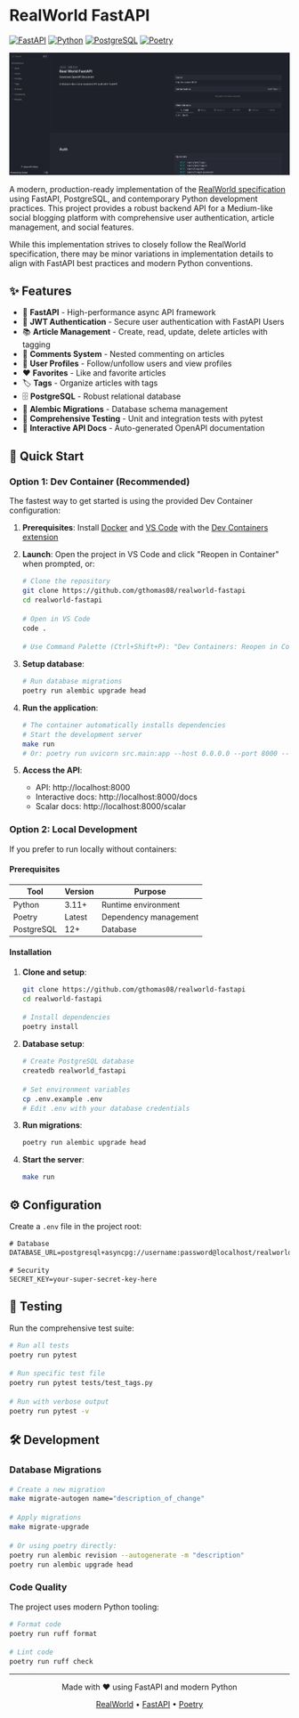 # RealWorld FastAPI

[![FastAPI](https://img.shields.io/badge/FastAPI-005571?style=for-the-badge&logo=fastapi)](https://fastapi.tiangolo.com/)
[![Python](https://img.shields.io/badge/python-3670A0?style=for-the-badge&logo=python&logoColor=ffdd54)](https://python.org)
[![PostgreSQL](https://img.shields.io/badge/postgres-%23316192.svg?style=for-the-badge&logo=postgresql&logoColor=white)](https://postgresql.org)
[![Poetry](https://img.shields.io/badge/Poetry-%233B82F6.svg?style=for-the-badge&logo=poetry&logoColor=0B3D8D)](https://python-poetry.org/)

![Scalar API Documentation](docs/images/scalar.png)

A modern, production-ready implementation of the [RealWorld specification](https://realworld-docs.netlify.app/) using FastAPI, PostgreSQL, and contemporary Python development practices. This project provides a robust backend API for a Medium-like social blogging platform with comprehensive user authentication, article management, and social features.

While this implementation strives to closely follow the RealWorld specification, there may be minor variations in implementation details to align with FastAPI best practices and modern Python conventions.

## ✨ Features

- 🚀 **FastAPI** - High-performance async API framework
- 🔐 **JWT Authentication** - Secure user authentication with FastAPI Users
- 📚 **Article Management** - Create, read, update, delete articles with tagging
- 💬 **Comments System** - Nested commenting on articles
- 👥 **User Profiles** - Follow/unfollow users and view profiles
- ❤️ **Favorites** - Like and favorite articles
- 🏷️ **Tags** - Organize articles with tags
- 🗄️ **PostgreSQL** - Robust relational database
- 🔄 **Alembic Migrations** - Database schema management
- 🧪 **Comprehensive Testing** - Unit and integration tests with pytest
- 📖 **Interactive API Docs** - Auto-generated OpenAPI documentation

## 🚀 Quick Start

### Option 1: Dev Container (Recommended)

The fastest way to get started is using the provided Dev Container configuration:

1. **Prerequisites**: Install [Docker](https://docker.com) and [VS Code](https://code.visualstudio.com/) with the [Dev Containers extension](https://marketplace.visualstudio.com/items?itemName=ms-vscode-remote.remote-containers)

2. **Launch**: Open the project in VS Code and click "Reopen in Container" when prompted, or:
   ```bash
   # Clone the repository
   git clone https://github.com/gthomas08/realworld-fastapi
   cd realworld-fastapi
   
   # Open in VS Code
   code .
   
   # Use Command Palette (Ctrl+Shift+P): "Dev Containers: Reopen in Container"
   ```

3. **Setup database**:
   ```bash
   # Run database migrations
   poetry run alembic upgrade head
   ```

4. **Run the application**:
   ```bash
   # The container automatically installs dependencies
   # Start the development server
   make run
   # Or: poetry run uvicorn src.main:app --host 0.0.0.0 --port 8000 --reload
   ```

5. **Access the API**:
   - API: http://localhost:8000
   - Interactive docs: http://localhost:8000/docs
   - Scalar docs: http://localhost:8000/scalar

### Option 2: Local Development

If you prefer to run locally without containers:

#### Prerequisites

| Tool | Version | Purpose |
|------|---------|---------|
| Python | 3.11+ | Runtime environment |
| Poetry | Latest | Dependency management |
| PostgreSQL | 12+ | Database |

#### Installation

1. **Clone and setup**:
   ```bash
   git clone https://github.com/gthomas08/realworld-fastapi
   cd realworld-fastapi
   
   # Install dependencies
   poetry install
   ```

2. **Database setup**:
   ```bash
   # Create PostgreSQL database
   createdb realworld_fastapi
   
   # Set environment variables
   cp .env.example .env
   # Edit .env with your database credentials
   ```

3. **Run migrations**:
   ```bash
   poetry run alembic upgrade head
   ```

4. **Start the server**:
   ```bash
   make run
   ```

## ⚙️ Configuration

Create a `.env` file in the project root:

```env
# Database
DATABASE_URL=postgresql+asyncpg://username:password@localhost/realworld_fastapi

# Security
SECRET_KEY=your-super-secret-key-here

```

## 🧪 Testing

Run the comprehensive test suite:

```bash
# Run all tests
poetry run pytest

# Run specific test file
poetry run pytest tests/test_tags.py

# Run with verbose output
poetry run pytest -v
```

## 🛠️ Development

### Database Migrations

```bash
# Create a new migration
make migrate-autogen name="description_of_change"

# Apply migrations
make migrate-upgrade

# Or using poetry directly:
poetry run alembic revision --autogenerate -m "description"
poetry run alembic upgrade head
```

### Code Quality

The project uses modern Python tooling:

```bash
# Format code
poetry run ruff format

# Lint code
poetry run ruff check
```

---

<div align="center">
  <p>Made with ❤️ using FastAPI and modern Python</p>
  <p>
    <a href="https://realworld-docs.netlify.app/">RealWorld</a> •
    <a href="https://fastapi.tiangolo.com/">FastAPI</a> •
    <a href="https://python-poetry.org/">Poetry</a>
  </p>
</div>
